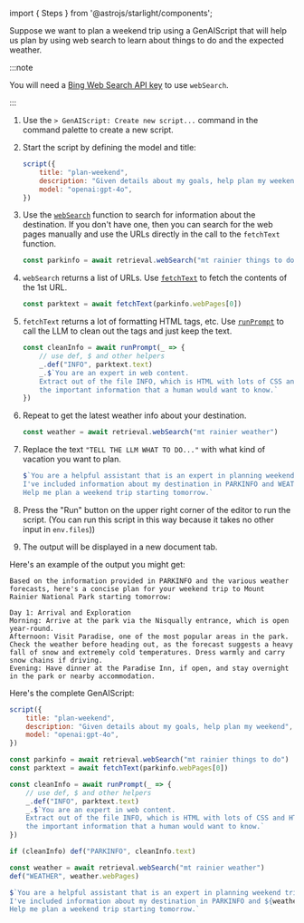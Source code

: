 import { Steps } from '@astrojs/starlight/components';

Suppose we want to plan a weekend trip using a GenAIScript that
will help us plan by using web search to learn about things to do and the expected weather.

:::note

You will need a [Bing Web Search API key](/genaiscript/reference/scripts/web-search) to use `webSearch`.

:::

<Steps>

1. Use the `> GenAIScript: Create new script...` command in the command palette to create a new script.
2. Start the script by defining the model and title:
    ```js
    script({
        title: "plan-weekend",
        description: "Given details about my goals, help plan my weekend",
        model: "openai:gpt-4o",
    })
    ```
3. Use the [`webSearch`](/genaiscript/reference/scripts/web-search/) function to 
search for information about the destination. 
    If you don't have one, then you can search for the web pages manually and use the URLs directly
    in the call to the `fetchText` function.
    ```js
    const parkinfo = await retrieval.webSearch("mt rainier things to do")   
    ```
4. `webSearch` returns a list of URLs.  Use [`fetchText`](/genaiscript/reference/scripts/fetch/)
    to fetch the contents of the 1st URL.
    ```js
    const parktext = await fetchText(parkinfo.webPages[0])
    ```
5. `fetchText` returns a lot of formatting HTML tags, etc.
    Use [`runPrompt`](/genaiscript/reference/scripts/inline-prompts/)
    to call the LLM to clean out the tags and just keep the text.
    ```js
    const cleanInfo = await runPrompt(_ => {
        // use def, $ and other helpers
        _.def("INFO", parktext.text)
        _.$`You are an expert in web content. 
        Extract out of the file INFO, which is HTML with lots of CSS and HTML tags, 
        the important information that a human would want to know.`
    })
    ```
6. Repeat to get the latest weather info about your destination.
    ```js
    const weather = await retrieval.webSearch("mt rainier weather")
    ```
7. Replace the text `"TELL THE LLM WHAT TO DO..."` with what kind of
vacation you want to plan.
    ```js
    $`You are a helpful assistant that is an expert in planning weekend trips.
    I've included information about my destination in PARKINFO and WEATHER.
    Help me plan a weekend trip starting tomorrow.`
    ```
8. Press the "Run" button on the upper right corner of the editor to run the script. 
(You can run this script in this way because it takes no other input in `env.files`))

9. The output will be displayed in a new document tab.

</Steps>

Here's an example of the output you might get:

```plaintext wrap
Based on the information provided in PARKINFO and the various weather forecasts, here's a concise plan for your weekend trip to Mount Rainier National Park starting tomorrow:

Day 1: Arrival and Exploration
Morning: Arrive at the park via the Nisqually entrance, which is open year-round.
Afternoon: Visit Paradise, one of the most popular areas in the park. Check the weather before heading out, as the forecast suggests a heavy fall of snow and extremely cold temperatures. Dress warmly and carry snow chains if driving.
Evening: Have dinner at the Paradise Inn, if open, and stay overnight in the park or nearby accommodation.
```

Here's the complete GenAIScript:
```js wrap
script({
    title: "plan-weekend",
    description: "Given details about my goals, help plan my weekend",
    model: "openai:gpt-4o",
})

const parkinfo = await retrieval.webSearch("mt rainier things to do")
const parktext = await fetchText(parkinfo.webPages[0])

const cleanInfo = await runPrompt(_ => {
    // use def, $ and other helpers
    _.def("INFO", parktext.text)
    _.$`You are an expert in web content. 
    Extract out of the file INFO, which is HTML with lots of CSS and HTML tags, 
    the important information that a human would want to know.`
})

if (cleanInfo) def("PARKINFO", cleanInfo.text)

const weather = await retrieval.webSearch("mt rainier weather")
def("WEATHER", weather.webPages)

$`You are a helpful assistant that is an expert in planning weekend trips.
I've included information about my destination in PARKINFO and ${weather}.
Help me plan a weekend trip starting tomorrow.`
```
